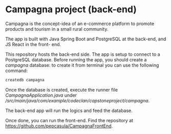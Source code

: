 # Campagna project (back-end)

Campagna is the concept-idea of an e-commerce platform to promote products and tourism in a small rural community.

The app is built with Java Spring Boot and PostgreSQL at the back-end, and JS React in the front- end.

This repository hosts the back-end side. The app is setup to connect to a PostgreSQL database. Before running the app, you should create a <em>campagna</em> database: to create it from terminal you can use the following command:
```javascript
createdb campagna
```

Once the database is created, execute the runner file <em>CampagnaApplication.java</em> under  
<em>/src/main/java/com/example/codeclan/capstoneproject/campagna</em>.

The back-end app will run the logics and feed the database.

Once done, you can run the front-end. Find the repository at https://github.com/pepcasula/CampagnaFrontEnd.